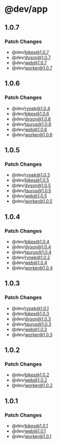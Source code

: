 # @dev/app

## 1.0.7

### Patch Changes

- @dev/bikes@1.0.7
- @dev/dyson@1.0.7
- @dev/web@1.0.7
- @dev/worker@1.0.7

## 1.0.6

### Patch Changes

- @dev/rynek@1.0.4
- @dev/bikes@1.0.6
- @dev/dyson@1.0.6
- @dev/taurus@1.0.6
- @dev/web@1.0.6
- @dev/worker@1.0.6

## 1.0.5

### Patch Changes

- @dev/rynek@1.0.3
- @dev/bikes@1.0.5
- @dev/dyson@1.0.5
- @dev/taurus@1.0.5
- @dev/web@1.0.5
- @dev/worker@1.0.5

## 1.0.4

### Patch Changes

- @dev/bikes@1.0.4
- @dev/dyson@1.0.4
- @dev/taurus@1.0.4
- @dev/rynek@1.0.2
- @dev/web@1.0.4
- @dev/worker@1.0.4

## 1.0.3

### Patch Changes

- @dev/rynek@1.0.1
- @dev/bikes@1.0.3
- @dev/dyson@1.0.3
- @dev/taurus@1.0.3
- @dev/web@1.0.3
- @dev/worker@1.0.3

## 1.0.2

### Patch Changes

- @dev/bikes@1.0.2
- @dev/web@1.0.2
- @dev/worker@1.0.2

## 1.0.1

### Patch Changes

- @dev/bikes@1.0.1
- @dev/web@1.0.1
- @dev/worker@1.0.1
